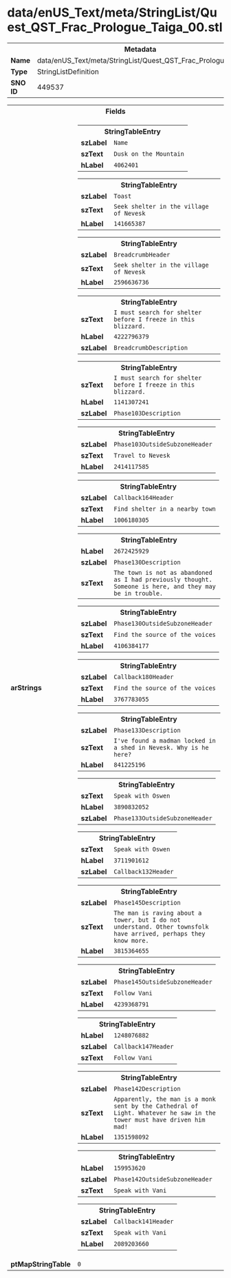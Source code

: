 <h1>data/enUS_Text/meta/StringList/Quest_QST_Frac_Prologue_Taiga_00.stl</h1><table><tr><th colspan="100%">Metadata</th></tr><tr><td><b>Name</b></td><td>data/enUS_Text/meta/StringList/Quest_QST_Frac_Prologue_Taiga_00.stl</td></tr><tr><td><b>Type</b></td><td>StringListDefinition</td></tr><tr><td><b>SNO ID</b></td><td>449537</td></tr></table>

<table><tr><th colspan="100%">Fields</th></tr><tr><td><b>arStrings</b></td><td><table><tr><th colspan="100%">StringTableEntry</th></tr><tr><td><b>szLabel</b></td><td><code>Name</code></td></tr><tr><td><b>szText</b></td><td><code>Dusk on the Mountain</code></td></tr><tr><td><b>hLabel</b></td><td><code>4062401</code></td></tr></table>


<table><tr><th colspan="100%">StringTableEntry</th></tr><tr><td><b>szLabel</b></td><td><code>Toast</code></td></tr><tr><td><b>szText</b></td><td><code>Seek shelter in the village of Nevesk</code></td></tr><tr><td><b>hLabel</b></td><td><code>141665387</code></td></tr></table>


<table><tr><th colspan="100%">StringTableEntry</th></tr><tr><td><b>szLabel</b></td><td><code>BreadcrumbHeader</code></td></tr><tr><td><b>szText</b></td><td><code>Seek shelter in the village of Nevesk</code></td></tr><tr><td><b>hLabel</b></td><td><code>2596636736</code></td></tr></table>


<table><tr><th colspan="100%">StringTableEntry</th></tr><tr><td><b>szText</b></td><td><code>I must search for shelter before I freeze in this blizzard.</code></td></tr><tr><td><b>hLabel</b></td><td><code>4222796379</code></td></tr><tr><td><b>szLabel</b></td><td><code>BreadcrumbDescription</code></td></tr></table>


<table><tr><th colspan="100%">StringTableEntry</th></tr><tr><td><b>szText</b></td><td><code>I must search for shelter before I freeze in this blizzard.</code></td></tr><tr><td><b>hLabel</b></td><td><code>1141307241</code></td></tr><tr><td><b>szLabel</b></td><td><code>Phase103Description</code></td></tr></table>


<table><tr><th colspan="100%">StringTableEntry</th></tr><tr><td><b>szLabel</b></td><td><code>Phase103OutsideSubzoneHeader</code></td></tr><tr><td><b>szText</b></td><td><code>Travel to Nevesk</code></td></tr><tr><td><b>hLabel</b></td><td><code>2414117585</code></td></tr></table>


<table><tr><th colspan="100%">StringTableEntry</th></tr><tr><td><b>szLabel</b></td><td><code>Callback164Header</code></td></tr><tr><td><b>szText</b></td><td><code>Find shelter in a nearby town</code></td></tr><tr><td><b>hLabel</b></td><td><code>1006180305</code></td></tr></table>


<table><tr><th colspan="100%">StringTableEntry</th></tr><tr><td><b>hLabel</b></td><td><code>2672425929</code></td></tr><tr><td><b>szLabel</b></td><td><code>Phase130Description</code></td></tr><tr><td><b>szText</b></td><td><code>The town is not as abandoned as I had previously thought. Someone is here, and they may be in trouble.</code></td></tr></table>


<table><tr><th colspan="100%">StringTableEntry</th></tr><tr><td><b>szLabel</b></td><td><code>Phase130OutsideSubzoneHeader</code></td></tr><tr><td><b>szText</b></td><td><code>Find the source of the voices</code></td></tr><tr><td><b>hLabel</b></td><td><code>4106384177</code></td></tr></table>


<table><tr><th colspan="100%">StringTableEntry</th></tr><tr><td><b>szLabel</b></td><td><code>Callback180Header</code></td></tr><tr><td><b>szText</b></td><td><code>Find the source of the voices</code></td></tr><tr><td><b>hLabel</b></td><td><code>3767783055</code></td></tr></table>


<table><tr><th colspan="100%">StringTableEntry</th></tr><tr><td><b>szLabel</b></td><td><code>Phase133Description</code></td></tr><tr><td><b>szText</b></td><td><code>I've found a madman locked in a shed in Nevesk. Why is he here?</code></td></tr><tr><td><b>hLabel</b></td><td><code>841225196</code></td></tr></table>


<table><tr><th colspan="100%">StringTableEntry</th></tr><tr><td><b>szText</b></td><td><code>Speak with Oswen</code></td></tr><tr><td><b>hLabel</b></td><td><code>3890832052</code></td></tr><tr><td><b>szLabel</b></td><td><code>Phase133OutsideSubzoneHeader</code></td></tr></table>


<table><tr><th colspan="100%">StringTableEntry</th></tr><tr><td><b>szText</b></td><td><code>Speak with Oswen</code></td></tr><tr><td><b>hLabel</b></td><td><code>3711901612</code></td></tr><tr><td><b>szLabel</b></td><td><code>Callback132Header</code></td></tr></table>


<table><tr><th colspan="100%">StringTableEntry</th></tr><tr><td><b>szLabel</b></td><td><code>Phase145Description</code></td></tr><tr><td><b>szText</b></td><td><code>The man is raving about a tower, but I do not understand. Other townsfolk have arrived, perhaps they know more.</code></td></tr><tr><td><b>hLabel</b></td><td><code>3815364655</code></td></tr></table>


<table><tr><th colspan="100%">StringTableEntry</th></tr><tr><td><b>szLabel</b></td><td><code>Phase145OutsideSubzoneHeader</code></td></tr><tr><td><b>szText</b></td><td><code>Follow Vani</code></td></tr><tr><td><b>hLabel</b></td><td><code>4239368791</code></td></tr></table>


<table><tr><th colspan="100%">StringTableEntry</th></tr><tr><td><b>hLabel</b></td><td><code>1248076882</code></td></tr><tr><td><b>szLabel</b></td><td><code>Callback147Header</code></td></tr><tr><td><b>szText</b></td><td><code>Follow Vani</code></td></tr></table>


<table><tr><th colspan="100%">StringTableEntry</th></tr><tr><td><b>szLabel</b></td><td><code>Phase142Description</code></td></tr><tr><td><b>szText</b></td><td><code>Apparently, the man is a monk sent by the Cathedral of Light. Whatever he saw in the tower must have driven him mad!</code></td></tr><tr><td><b>hLabel</b></td><td><code>1351598092</code></td></tr></table>


<table><tr><th colspan="100%">StringTableEntry</th></tr><tr><td><b>hLabel</b></td><td><code>159953620</code></td></tr><tr><td><b>szLabel</b></td><td><code>Phase142OutsideSubzoneHeader</code></td></tr><tr><td><b>szText</b></td><td><code>Speak with Vani</code></td></tr></table>


<table><tr><th colspan="100%">StringTableEntry</th></tr><tr><td><b>szLabel</b></td><td><code>Callback141Header</code></td></tr><tr><td><b>szText</b></td><td><code>Speak with Vani</code></td></tr><tr><td><b>hLabel</b></td><td><code>2089203660</code></td></tr></table>


</td></tr><tr><td><b>ptMapStringTable</b></td><td><code>0</code></td></tr></table>

